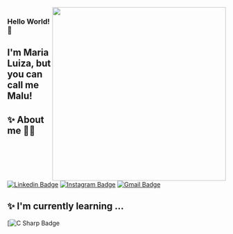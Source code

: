 <img align="right" width="400" height="400" src="https://gph.is/st/mqq8JKm">

### Hello World! 👋

## I'm Maria Luiza, but you can call me Malu!

## ✨ About me 👩‍💻
[![Linkedin Badge](https://img.shields.io/badge/-LinkedIn-blue?style=flat-square&logo=Linkedin&logoColor=white&link=https://www.linkedin.com/in/maria-luiza-alves-da-silva-machado-4800231b5/)](https://www.linkedin.com/in/maria-luiza-alves-da-silva-machado-4800231b5/)
[![Instagram Badge](https://img.shields.io/badge/instagram-%23E4405F.svg?&style=for-the-badge&logo=instagram&logoColor=white&link=https://www.instagram.com/submaria.jpeg/)](https://www.instagram.com/submaria.jpeg/)
[![Gmail Badge](https://img.shields.io/badge/-Gmail-c14438?style=flat-square&logo=Gmail&logoColor=white&link=mailto:marialuizaasm@gmail.com)](mailto:marialuizaasm@gmail.com)
 
 ## ✨ I'm currently learning ...
[![C Sharp Badge](https://img.shields.io/badge/c%20sharp-%23239120.svg?&style=flat-square&logo=c%20sharp&logoColor=white"/)

<!--
**submaria/submaria** is a ✨ _special_ ✨ repository because its `README.md` (this file) appears on your GitHub profile.

Here are some ideas to get you started:

- 🔭 I’m currently working on ...
- 🌱 I’m currently learning ...
- 👯 I’m looking to collaborate on ...
- 🤔 I’m looking for help with ...
- 💬 Ask me about ...
- 📫 How to reach me: ...
- 😄 Pronouns: ...
- ⚡ Fun fact: ...
-->
